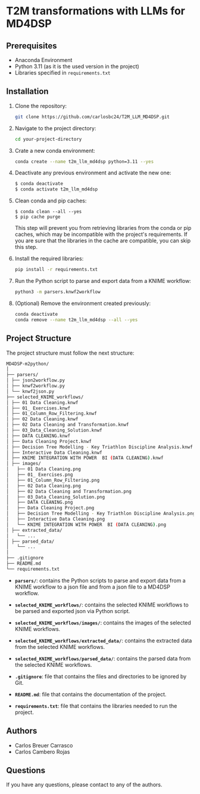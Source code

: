 # T2M transformations with LLMs for MD4DSP

## Prerequisites

- Anaconda Environment
- Python 3.11 (as it is the used version in the project)
- Libraries specified in `requirements.txt`

## Installation

1. Clone the repository:
   ```bash
   git clone https://github.com/carlosbc24/T2M_LLM_MD4DSP.git
    ```

2. Navigate to the project directory:
    ```bash
    cd your-project-directory
    ```
   
3. Crate a new conda environment:
   ```bash
   conda create --name t2m_llm_md4dsp python=3.11 --yes
   ```
   
4. Deactivate any previous environment and activate the new one:
    ```bash
    $ conda deactivate
    $ conda activate t2m_llm_md4dsp
    ```

5. Clean conda and pip caches:
    ```shell
    $ conda clean --all --yes
    $ pip cache purge
    ```
   This step will prevent you from retrieving libraries from the conda or pip caches, which may be incompatible with
   the project's requirements. If you are sure that the libraries in the cache are compatible, you can skip this step.

6. Install the required libraries:
   ```bash
   pip install -r requirements.txt
   ```
   
7. Run the Python script to parse and export data from a KNIME workflow:
    ```bash
    python3 -m parsers.knwf2workflow
    ```

8. (Optional) Remove the environment created previously:
   ```bash
   conda deactivate
   conda remove --name t2m_llm_md4dsp --all --yes
   ```

## Project Structure

The project structure must follow the next structure:

```bash
MD4DSP-m2python/
│
├── parsers/
│ ├── json2workflow.py
│ ├── knwf2workflow.py
│ └── knwf2json.py
├── selected_KNIME_workflows/
│ ├── 01 Data Cleaning.knwf
│ ├── 01_ Exercises.knwf
│ ├── 01_Column_Row_Filtering.knwf
│ ├── 02 Data Cleaning.knwf
│ ├── 02 Data Cleaning and Transformation.knwf
│ ├── 03_Data_Cleaning_Solution.knwf
│ ├── DATA CLEANING.knwf
│ ├── Data Cleaning Project.knwf
│ ├── Decision Tree Modelling - Key Triathlon Discipline Analysis.knwf
│ ├── Interactive Data Cleaning.knwf
│ ├── KNIME INTEGRATION WITH POWER  BI (DATA CLEANING).knwf
│ ├── images/
│   ├── 01 Data Cleaning.png
│   ├── 01_ Exercises.png
│   ├── 01_Column_Row_Filtering.png
│   ├── 02 Data Cleaning.png
│   ├── 02 Data Cleaning and Transformation.png
│   ├── 03_Data_Cleaning_Solution.png
│   ├── DATA CLEANING.png
│   ├── Data Cleaning Project.png
│   ├── Decision Tree Modelling - Key Triathlon Discipline Analysis.png
│   ├── Interactive Data Cleaning.png
│   └── KNIME INTEGRATION WITH POWER  BI (DATA CLEANING).png
│ ├── extracted_data/
│   └── ...
│ ├── parsed_data/
│   └── ...
│
├── .gitignore
├── README.md
└── requirements.txt
```

- **`parsers/`**: contains the Python scripts to parse and export data from a KNIME workflow to a json file and from a json file to a MD4DSP workflow.


- **`selected_KNIME_workflows/`**: contains the selected KNIME workflows to be parsed and exported json via Python script.


- **`selected_KNIME_workflows/images/`**: contains the images of the selected KNIME workflows.


- **`selected_KNIME_workflows/extracted_data/`**: contains the extracted data from the selected KNIME workflows.


- **`selected_KNIME_workflows/parsed_data/`**: contains the parsed data from the selected KNIME workflows.


- **`.gitignore`**: file that contains the files and directories to be ignored by Git.


- **`README.md`**: file that contains the documentation of the project.
  

- **`requirements.txt`**: file that contains the libraries needed to run the project.
  
## Authors
- Carlos Breuer Carrasco
- Carlos Cambero Rojas

## Questions
If you have any questions, please contact to any of the authors.
